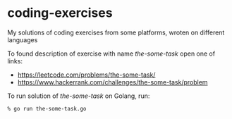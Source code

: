 # coding-exercises
My solutions of coding exercises from some platforms, wroten on different languages

To found description of exercise with name _the-some-task_ open one of links:
 - https://leetcode.com/problems/the-some-task/
 - https://www.hackerrank.com/challenges/the-some-task/problem

To run solution of _the-some-task_ on Golang, run:

```
% go run the-some-task.go
```

